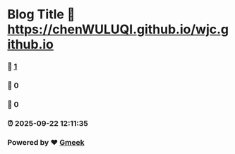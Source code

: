 # Blog Title :link: https://chenWULUQI.github.io/wjc.github.io 
### :page_facing_up: [1](https://chenWULUQI.github.io/wjc.github.io/tag.html) 
### :speech_balloon: 0 
### :hibiscus: 0 
### :alarm_clock: 2025-09-22 12:11:35 
### Powered by :heart: [Gmeek](https://github.com/Meekdai/Gmeek)
